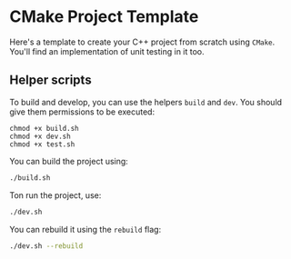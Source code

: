 # CMake Project Template

Here's a template to create your C++ project from scratch using `CMake`.
You'll find an implementation of unit testing in it too.

## Helper scripts

To build and develop, you can use the helpers `build` and `dev`.
You should give them permissions to be executed:
```
chmod +x build.sh
chmod +x dev.sh
chmod +x test.sh
```

You can build the project using:
```bash
./build.sh
```

Ton run the project, use:
```bash
./dev.sh
```

You can rebuild it using the `rebuild` flag:
```bash
./dev.sh --rebuild
```

